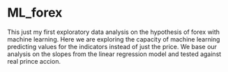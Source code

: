 # ML_forex
This just my first exploratory data analysis on the hypothesis of forex with machine learning. 
Here we are exploring the capacity of machine learning predicting values for the indicators instead of just the price.
We base our analysis on the slopes from the linear regression model and tested against real prince accion.
